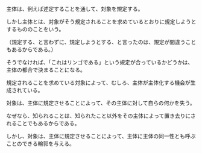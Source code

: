 主体は、例えば述定することを通して、対象を規定する。

しかし主体とは、対象がそう規定されることを求めているとおりに規定しようとするもののことをいう。

（規定する、と言わずに、規定しようとする、と言ったのは、規定が間違うこともあるからである。）

そうでなければ、「これはリンゴである」という規定が合っているかどうかは、主体の都合で決まることになる。

規定されることを求めている対象によって、むしろ、主体が主体化する機会が生成されている。

対象は、主体に規定させることによって、その主体に対して自らの何かを失う。

なぜなら、知られることは、知られたこと以外をその主体によって置き去りにされることでもあるからである。

しかし、対象は、主体に規定させることによって、主体に主体の同一性とも呼ぶことのできる輪郭を与える。
